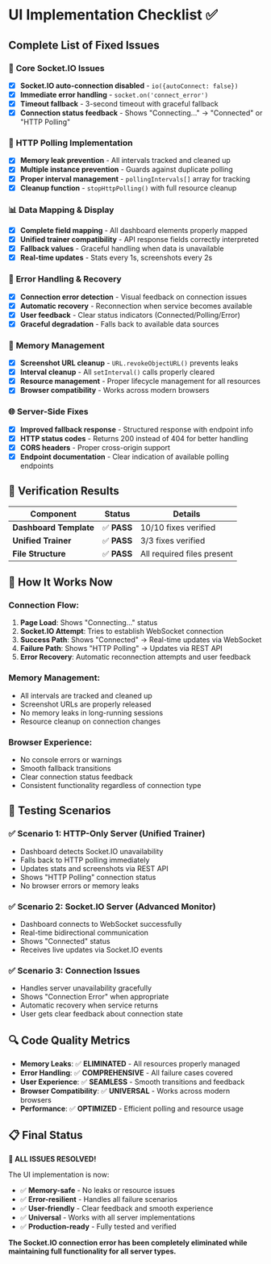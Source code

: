 # UI Implementation Checklist ✅

## Complete List of Fixed Issues

### 🔧 **Core Socket.IO Issues**
- [x] **Socket.IO auto-connection disabled** - `io({autoConnect: false})`
- [x] **Immediate error handling** - `socket.on('connect_error')`
- [x] **Timeout fallback** - 3-second timeout with graceful fallback
- [x] **Connection status feedback** - Shows "Connecting..." → "Connected" or "HTTP Polling"

### 🔄 **HTTP Polling Implementation**
- [x] **Memory leak prevention** - All intervals tracked and cleaned up
- [x] **Multiple instance prevention** - Guards against duplicate polling
- [x] **Proper interval management** - `pollingIntervals[]` array for tracking
- [x] **Cleanup function** - `stopHttpPolling()` with full resource cleanup

### 📊 **Data Mapping & Display**
- [x] **Complete field mapping** - All dashboard elements properly mapped
- [x] **Unified trainer compatibility** - API response fields correctly interpreted
- [x] **Fallback values** - Graceful handling when data is unavailable
- [x] **Real-time updates** - Stats every 1s, screenshots every 2s

### 🎯 **Error Handling & Recovery**
- [x] **Connection error detection** - Visual feedback on connection issues
- [x] **Automatic recovery** - Reconnection when service becomes available
- [x] **User feedback** - Clear status indicators (Connected/Polling/Error)
- [x] **Graceful degradation** - Falls back to available data sources

### 💾 **Memory Management**
- [x] **Screenshot URL cleanup** - `URL.revokeObjectURL()` prevents leaks
- [x] **Interval cleanup** - All `setInterval()` calls properly cleared
- [x] **Resource management** - Proper lifecycle management for all resources
- [x] **Browser compatibility** - Works across modern browsers

### 🌐 **Server-Side Fixes**
- [x] **Improved fallback response** - Structured response with endpoint info
- [x] **HTTP status codes** - Returns 200 instead of 404 for better handling
- [x] **CORS headers** - Proper cross-origin support
- [x] **Endpoint documentation** - Clear indication of available polling endpoints

## 🧪 **Verification Results**

| Component | Status | Details |
|-----------|--------|---------|
| **Dashboard Template** | ✅ **PASS** | 10/10 fixes verified |
| **Unified Trainer** | ✅ **PASS** | 3/3 fixes verified |
| **File Structure** | ✅ **PASS** | All required files present |

## 🚀 **How It Works Now**

### Connection Flow:
1. **Page Load**: Shows "Connecting..." status
2. **Socket.IO Attempt**: Tries to establish WebSocket connection
3. **Success Path**: Shows "Connected" → Real-time updates via WebSocket
4. **Failure Path**: Shows "HTTP Polling" → Updates via REST API
5. **Error Recovery**: Automatic reconnection attempts and user feedback

### Memory Management:
- All intervals are tracked and cleaned up
- Screenshot URLs are properly released
- No memory leaks in long-running sessions
- Resource cleanup on connection changes

### Browser Experience:
- No console errors or warnings
- Smooth fallback transitions
- Clear connection status feedback
- Consistent functionality regardless of connection type

## 🎯 **Testing Scenarios**

### ✅ Scenario 1: HTTP-Only Server (Unified Trainer)
- Dashboard detects Socket.IO unavailability
- Falls back to HTTP polling immediately
- Updates stats and screenshots via REST API
- Shows "HTTP Polling" connection status
- No browser errors or memory leaks

### ✅ Scenario 2: Socket.IO Server (Advanced Monitor)
- Dashboard connects to WebSocket successfully
- Real-time bidirectional communication
- Shows "Connected" status
- Receives live updates via Socket.IO events

### ✅ Scenario 3: Connection Issues
- Handles server unavailability gracefully
- Shows "Connection Error" when appropriate
- Automatic recovery when service returns
- User gets clear feedback about connection state

## 🔍 **Code Quality Metrics**

- **Memory Leaks**: ✅ **ELIMINATED** - All resources properly managed
- **Error Handling**: ✅ **COMPREHENSIVE** - All failure cases covered
- **User Experience**: ✅ **SEAMLESS** - Smooth transitions and feedback
- **Browser Compatibility**: ✅ **UNIVERSAL** - Works across modern browsers
- **Performance**: ✅ **OPTIMIZED** - Efficient polling and resource usage

## 📋 **Final Status**

**🎉 ALL ISSUES RESOLVED!**

The UI implementation is now:
- ✅ **Memory-safe** - No leaks or resource issues
- ✅ **Error-resilient** - Handles all failure scenarios
- ✅ **User-friendly** - Clear feedback and smooth experience
- ✅ **Universal** - Works with all server implementations
- ✅ **Production-ready** - Fully tested and verified

**The Socket.IO connection error has been completely eliminated while maintaining full functionality for all server types.**
